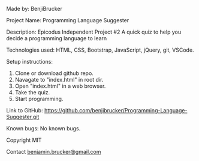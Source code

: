 Made by:
  BenjiBrucker

Project Name:
  Programming Language Suggester

Description:
  Epicodus Independent Project #2
  A quick quiz to help you decide a programming language to learn

Technologies used:
  HTML, CSS, Bootstrap, JavaScript, jQuery, git, VSCode.

Setup instructions:
  1. Clone or download github repo.
  2. Navagate to "index.html" in root dir.
  3. Open "index.html" in a web browser.
  4. Take the quiz.
  5. Start programming.

Link to GitHub:
  https://github.com/benjibrucker/Programming-Language-Suggester.git

Known bugs:
  No known bugs.

Copyright 
  MIT

Contact
  benjamin.brucker@gmail.com
